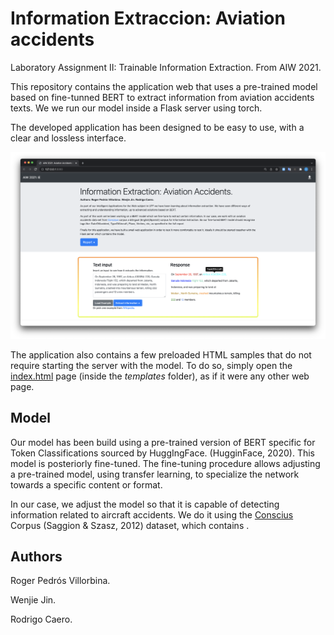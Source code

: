# Information Extraccion: Aviation accidents
Laboratory Assignment II: Trainable Information Extraction. From AIW 2021.

This repository contains the application web that uses a pre-trained model based on fine-tunned BERT to extract information from aviation accidents texts. We we run our model inside a Flask server using torch.

The developed application has been designed to be easy to use, with a clear and lossless interface.

![Front page of our application](/static/img/front2.png)

The application also contains a few preloaded HTML samples that do not require starting the server with the model. To do so, simply open the [index.html](https://github.com/Pedroos46/Aviation-accidents-IE/blob/main/templates/index.html) page (inside the *templates* folder), as if it were any other web page.

## Model

Our model has been build using a pre-trained version of BERT specific for Token Classifications sourced by HuggIngFace. (HugginFace, 2020). This  model is posteriorly fine-tuned. The fine-tuning procedure allows adjusting a pre-trained model, using transfer learning, to specialize the network towards a specific content or format.

In our case, we adjust the model so that it is capable of detecting information related to aircraft accidents. We do it using the [Conscius](http://www.taln.upf.edu/pages/concisus/index.html)  Corpus (Saggion & Szasz, 2012) dataset, which contains .

## Authors
Roger Pedrós Villorbina.

Wenjie Jin. 

Rodrigo Caero.
